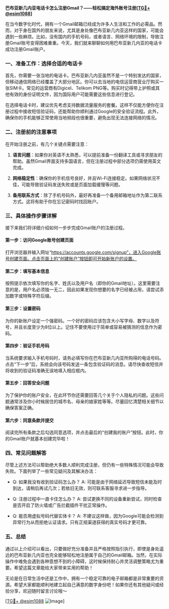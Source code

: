 **巴布亚新几内亚电话卡怎么注册Gmail？——轻松搞定海外账号注册[[TG💪+ @esim1088](https://t.me/s/esim1088)]**

在当今数字化时代，拥有一个Gmail邮箱已经成为许多人生活和工作的必需品。然而，对于身在国外的朋友来说，尤其是身处像巴布亚新几内亚这样的国家，可能会遇到一些麻烦。比如，没有国内的手机号码，或者语言、网络环境的限制，导致注册Gmail账号变得困难重重。今天，我们就来聊聊如何用巴布亚新几内亚的电话卡成功注册Gmail账户。

### 一、准备工作：选择合适的电话卡

首先，你需要一张当地的电话卡。巴布亚新几内亚虽然不是一个特别发达的国家，但移动通信网络已经覆盖了大部分地区。你可以去当地的电信运营商营业厅购买一张SIM卡。常见的运营商有Digicel、Telikom PNG等。购买时记得带上护照或其他有效的身份证明文件，因为国际用户可能需要这些信息进行登记。

在选择电话卡时，建议优先考虑支持数据流量服务的套餐。这样不仅能方便你在注册过程中接收短信验证码，还能帮助你顺利通过Google的安全验证流程。此外，确保你的手机能够正常使用当地频段也很重要，避免出现无法连接网络的情况。

### 二、注册前的注意事项

在开始注册之前，有几个关键点需要注意：

1. **语言问题**：如果你对英语不太熟悉，可以提前准备一份翻译工具或寻求朋友的帮助。虽然Gmail界面支持多国语言，但在注册过程中部分选项仍需使用英文完成。
   
2. **网络稳定性**：确保你的手机信号良好，并且Wi-Fi连接稳定。如果网络状况不佳，可能导致验证码发送失败或是页面加载缓慢等问题。

3. **备用联系方式**：除了手机号码外，最好再准备一个备用邮箱地址作为第二联系方式。这将有助于你在忘记密码时找回账户。

### 三、具体操作步骤详解

接下来我们将详细介绍如何一步步完成Gmail账户的注册过程。

#### 第一步：访问Google账号创建页面

打开浏览器并输入网址“https://accounts.google.com/signup”，进入Google账号创建页面。点击页面上的“创建账户”按钮即可开始新账户的设置。

#### 第二步：填写基本信息

按照提示依次填写你的名字、姓氏以及用户名（即你的Gmail地址）。这里需要注意的是，用户名必须独一无二，因此如果发现你想要的名字已经被占用，请尝试添加数字或特殊字符后缀。

#### 第三步：设置密码

为你的新账户设定一个强密码。一个好的密码应该包含大小写字母、数字以及符号，并且长度至少为8位以上。记住不要使用过于简单或容易被猜测的信息作为密码。

#### 第四步：验证手机号码

当系统要求输入手机号码时，请务必填写你在巴布亚新几内亚所购得的电话号码。点击“下一步”后，系统会向该号码发送一条包含验证码的消息。请尽快查收短信并将收到的验证码准确无误地填入相应框内。

#### 第五步：回答安全问题

为了保护你的账户安全，在此环节你还需要回答几个关于个人隐私的问题。这些问题通常涉及你小时候居住的城市名、母亲的娘家姓等等。尽量回忆清楚相关细节以确保答案正确。

#### 第六步：同意条款并提交

阅读完所有条款之后勾选同意选项，并点击最后的“创建我的账户”按钮。此时，你的Gmail账户就基本创建完毕啦！

### 四、常见问题解答

尽管上述方法可以帮助绝大多数人顺利完成注册，但仍有一些特殊情况可能会导致失败。下面列举了一些常见疑问及其解决办法：

- Q: 如果我没有收到验证码怎么办？
   A: 可能是由于网络延迟导致短信未能及时到达，请稍后再试几次；若依旧无效，则可联系客服寻求进一步指导。

- Q: 注册过程中一直卡住怎么办？
   A: 尝试更换不同的设备重新尝试，同时检查是否开启了防火墙或广告拦截插件干扰正常操作。

- Q: 能否用虚拟号码代替实体卡？
   A: 不建议这样做，因为Google可能会检测到异常行为从而拒绝认证请求。只有正规渠道获得的真实号码才更可靠。

### 五、总结

通过以上介绍可以看出，只要做好充分准备并且严格按照指引执行，即使是身处遥远的巴布亚新几内亚也完全能够轻松地注册属于自己的Gmail邮箱。当然，在实际操作中难免会遇到各种意想不到的小障碍，这时候保持耐心并灵活调整策略尤为重要。希望这篇文章能给大家带来实用的帮助！

无论是在日常生活中还是工作中，拥有一个稳定可靠的电子邮箱都是非常重要的资源。希望大家都能顺利地建立起自己满意的数字身份吧！如果你还有其他疑问或经验分享，欢迎随时留言讨论哦～ 

[[TG💪+ @esim1088](https://t.me/s/esim1088) ![Image](https://i.postimg.cc/4NQfJmqS/Snipaste-2025-05-13-00-14-12.png)]